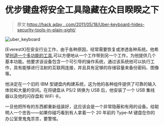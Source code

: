 # 优步键盘将安全工具隐藏在众目睽睽之下

> 原文:[https://hack aday . com/2011/05/18/Uber-keyboard-hides-security-tools-in-plain-sight/](https://hackaday.com/2011/05/18/uber-keyboard-hides-security-tools-in-plain-sight/)

![uber_keyboard](../Images/58a3c2d049e6cfed6e961f272bfca006.png "uber_keyboard")

[EverestX]在安全行业工作，由于各种原因，经常需要恢复或渗透各种系统。他希望[创造一个多功能的工具](http://soldierx.com/bbs/My-Crashcart-Uber-Keyboard),可以方便地从一个工作带到另一个工作，为他提供几个基本功能。他要求该设备包含一个可引导的操作系统，通过该系统他可以执行工作，具有能够进行注射的互联网连接，并且具有足够的存储容量来备份密码、图像等。

他决定在一个旧的 IBM 型键盘内构建系统，这为他的各种组件提供了可靠的输入体验和大量的空间。在将键盘从 PS/2 转换为 USB 后，他安装了一个 USB 集线器以及他的闪存盘和 WiFi 卡。

一旦他把所有的东西都重新组装好，这应该会是一个非常隐蔽和有用的设备。给聪明人一个忠告——如果你碰巧看到有人拿着一个 20 年前的 Type-M 键盘在你的办公室里鬼鬼祟祟，要警惕。